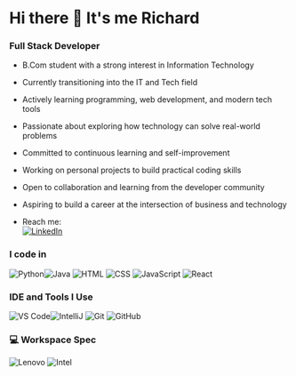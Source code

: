 # Hi there 👋 It's me Richard

### Full Stack Developer

- B.Com student with a strong interest in Information Technology
- Currently transitioning into the IT and Tech field
- Actively learning programming, web development, and modern tech tools
- Passionate about exploring how technology can solve real-world problems
- Committed to continuous learning and self-improvement
- Working on personal projects to build practical coding skills
- Open to collaboration and learning from the developer community
- Aspiring to build a career at the intersection of business and technology

- Reach me:  
[![LinkedIn](https://img.shields.io/badge/LinkedIn-blue?style=for-the-badge&logo=linkedin)](https://www.linkedin.com/in/francis-richard-142341360)

### I code in  
<img src="https://img.icons8.com/color/48/000000/python.png" alt="Python"/><img src="https://img.icons8.com/color/48/000000/java-coffee-cup-logo.png" alt="Java"/>
<img src="https://img.icons8.com/color/48/000000/html-5--v1.png" alt="HTML"/>
<img src="https://img.icons8.com/color/48/000000/css3.png" alt="CSS"/>
<img src="https://img.icons8.com/color/48/000000/javascript--v1.png" alt="JavaScript"/>
<img src="https://img.icons8.com/color/48/000000/react-native.png" alt="React"/>

### IDE and Tools I Use  
<img src="https://img.icons8.com/color/48/000000/visual-studio-code-2019.png" alt="VS Code"/><img src="https://img.icons8.com/color/48/000000/intellij-idea.png" alt="IntelliJ"/>
<img src="https://img.icons8.com/color/48/000000/git.png" alt="Git"/>
<img src="https://img.icons8.com/ios/50/000000/github.png" alt="GitHub"/>

### 💻 Workspace Spec  
![Lenovo](https://img.shields.io/badge/Lenovo-LOQ-blue?style=flat-square&logo=lenovo)
![Intel](https://img.shields.io/badge/Intel-green?style=flat-square&logo=intel)

<!-- force refresh -->

